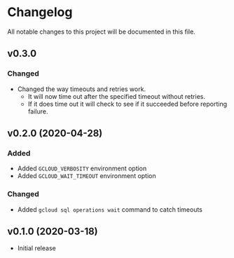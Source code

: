 # Changelog
All notable changes to this project will be documented in this file.

## v0.3.0
### Changed
- Changed the way timeouts and retries work.
    - It will now time out after the specified timeout without retries.
    - If it does time out it will check to see if it succeeded before reporting failure.

## v0.2.0 (2020-04-28)
### Added
- Added `GCLOUD_VERBOSITY` environment option
- Added `GCLOUD_WAIT_TIMEOUT` environment option

### Changed
- Added `gcloud sql operations wait` command to catch timeouts

## v0.1.0 (2020-03-18)
- Initial release


